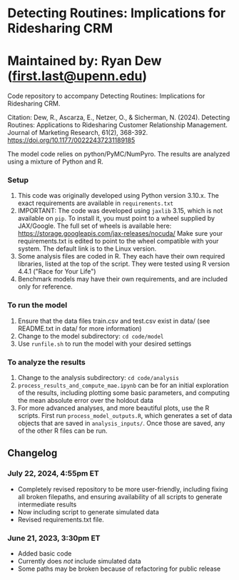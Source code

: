 # Detecting Routines: Implications for Ridesharing CRM
# Maintained by: Ryan Dew (first.last@upenn.edu)

Code repository to accompany Detecting Routines: Implications for Ridesharing CRM.

Citation: Dew, R., Ascarza, E., Netzer, O., & Sicherman, N. (2024). Detecting Routines: Applications to Ridesharing Customer Relationship Management. Journal of Marketing Research, 61(2), 368-392. https://doi.org/10.1177/00222437231189185

The model code relies on python/PyMC/NumPyro. The results are analyzed using a mixture of Python and R. 

### Setup
1. This code was originally developed using Python version 3.10.x. The exact requirements are available in `requirements.txt`
2. IMPORTANT: The code was developed using `jaxlib` 3.15, which is not available on `pip`. To install it, you must point to a wheel supplied by JAX/Google. The full set of wheels is available here: https://storage.googleapis.com/jax-releases/nocuda/ Make sure your requirements.txt is edited to point to the wheel compatible with your system. The default link is to the Linux version.
3. Some analysis files are coded in R. They each have their own required libraries, listed at the top of the script. They were tested using R version 4.4.1 ("Race for Your Life")
4. Benchmark models may have their own requirements, and are included only for reference.


### To run the model
1. Ensure that the data files train.csv and test.csv exist in data/ 
   (see README.txt in data/ for more information)
2. Change to the model subdirectory: `cd code/model`
3. Use `runfile.sh` to run the model with your desired settings


### To analyze the results
1. Change to the analysis subdirectory: `cd code/analysis`
2. `process_results_and_compute_mae.ipynb` can be for an initial exploration of the results, including plotting some basic parameters, and computing the mean absolute error over the holdout data
3. For more advanced analyses, and more beautiful plots, use the R scripts. First run `process_model_outputs.R`, which generates a set of data objects that are saved in `analysis_inputs/`. Once those are saved, any of the other R files can be run.


## Changelog

### July 22, 2024, 4:55pm ET
* Completely revised repository to be more user-friendly, including fixing all broken filepaths, and ensuring availability of all scripts to generate intermediate results
* Now including script to generate simulated data
* Revised requirements.txt file.

### June 21, 2023, 3:30pm ET
* Added basic code
* Currently does *not* include simulated data
* Some paths may be broken because of refactoring for public release
